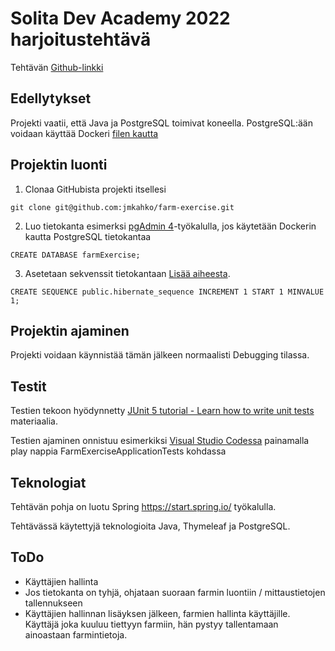# Solita Dev Academy 2022 harjoitustehtävä
Tehtävän [Github-linkki](https://github.com/solita/dev-academy-2022-exercise)


## Edellytykset
Projekti vaatii, että Java ja PostgreSQL toimivat koneella. PostgreSQL:ään voidaan käyttää Dockeri [filen kautta](https://github.com/jmkahko/farm-exercise/blob/main/Docker/docker-compose.yml) 


## Projektin luonti
1. Clonaa GitHubista projekti itsellesi
```
git clone git@github.com:jmkahko/farm-exercise.git
```

2. Luo tietokanta esimerksi [pgAdmin 4](http://localhost:5050/login?next=%2F)-työkalulla, jos käytetään Dockerin kautta PostgreSQL tietokantaa
```
CREATE DATABASE farmExercise;
```

3. Asetetaan sekvenssit tietokantaan [Lisää aiheesta](https://ntsim.uk/posts/how-to-use-hibernate-identifier-sequence-generators-properly).
```
CREATE SEQUENCE public.hibernate_sequence INCREMENT 1 START 1 MINVALUE 1;
```

## Projektin ajaminen
Projekti voidaan käynnistää tämän jälkeen normaalisti Debugging tilassa. 

## Testit
Testien tekoon hyödynnetty [JUnit 5 tutorial - Learn how to write unit tests](https://www.vogella.com/tutorials/JUnit/article.html) materiaalia.

Testien ajaminen onnistuu esimerkiksi [Visual Studio Codessa](https://code.visualstudio.com/) painamalla play nappia FarmExerciseApplicationTests kohdassa

## Teknologiat
Tehtävän pohja on luotu Spring https://start.spring.io/ työkalulla. 

Tehtävässä käytettyjä teknologioita Java, Thymeleaf ja PostgreSQL.

## ToDo
- Käyttäjien hallinta
- Jos tietokanta on tyhjä, ohjataan suoraan farmin luontiin / mittaustietojen tallennukseen
- Käyttäjien hallinnan lisäyksen jälkeen, farmien hallinta käyttäjille. Käyttäjä joka kuuluu tiettyyn farmiin, hän pystyy tallentamaan ainoastaan farmintietoja.
